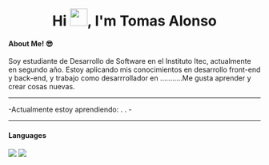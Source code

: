 <h1 align="center">Hi <img src="https://media.giphy.com/media/hvRJCLFzcasrR4ia7z/giphy.gif" width="35">, I'm Tomas Alonso</h1>
<h4>About Me! 😎</h4>
Soy estudiante de Desarrollo de Software en el Instituto Itec, actualmente en segundo año. Estoy aplicando mis conocimientos en desarrollo front-end y back-end, y trabajo como desarrrollador en ...........Me gusta aprender y crear cosas nuevas.
<hr>
-Actualmente estoy aprendiendo:
  .
  .
-
<Br>
<hr>
<h4> Languages </h4>
<span> 
  <img src="https://img.shields.io/badge/python-3670A0?style=for-the-badge&logo=python&logoColor=ffdd54">
  <img src= "https://img.shields.io/badge/-Arduino-00979D?style=for-the-badge&logo=Arduino&logoColor=white">
</span>
